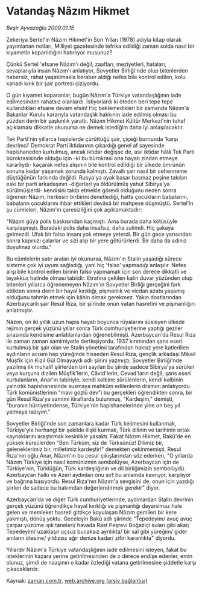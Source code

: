 # Vatandaş Nâzım Hikmet

*Beşir Ayvazoğlu 2009.01.15*

<tr><td class="metin" colspan="2" style="padding-top: 20px; padding-left: 5px; padding-right: 10px;">Zekeriya Sertel'in Nâzım Hikmet'in Son Yılları  (1978) adıyla kitap olarak yayımlanan notları, Milliyet gazetesinde tefrika edildiği zaman solda nasıl bir kıyametin koparıldığını hatırlıyor musunuz?</td></tr><tr><td class="metin" colspan="2" style="padding-top: 20px; padding-left: 5px; padding-right: 10px;"><p>Çünkü Sertel 'efsane Nâzım'ı değil, zaafları, meziyetleri, hataları, sevaplarıyla insan Nâzım'ı anlatıyor, Sovyetler Birliği'nde olup bitenlerden habersiz, rahat yaşatılmakla beraber aldığı nefes bile kontrol edilen, kolu kanadı kırık bir şair portresi çiziyordu. 
<p> O gün kıyamet koparanlar, bugün Nâzım'a Türkiye vatandaşlığının iade edilmesinden rahatsız olanlardı. İstiyorlardı ki öteden beri tepe tepe kullandıkları efsane devam etsin! Hiç beklemedikleri bir zamanda Nâzım'a Bakanlar Kurulu kararıyla vatandaşlık hakkının iade edilmiş olması bu yüzden derin bir şaşkınlık yarattı. Nâzım Hikmet Kültür Merkezi'nin tuhaf açıklaması dikkatle okunursa ne demek istediğim daha iyi anlaşılacaktır.
<p> Tek Parti'nin yıllarca hapislerde çürüttüğü şair, çiçeği burnunda 'karşı devrimci' Demokrat Parti iktidarının çıkardığı genel af sayesinde hapishaneden kurtulmuş, ancak iktidar değişse de, asıl iktidar hâlâ Tek Parti bürokrasisinde olduğu için -ki bu bürokrasi ona hayatı zindan etmeye kararlıydı- kaçarak nefes alışının bile kontrol edildiği bir ülkede ömrünün sonuna kadar yaşamak zorunda kalmıştı. Zavallı şair nasıl bir cehenneme düştüğünün farkında değildi. Rusya'ya ayak basar basmaz peşine takılan eski bir parti arkadaşının -diğerleri ya öldürülmüş yahut Sibirya'ya sürülmüşlerdi- kendisini takip etmekle görevli olduğunu neden sonra öğrenen Nâzım, herkesin birbirini denetlediği, hatta çocukların babalarını, babaların çocuklarını ihbar ettikleri devâsâ bir mahpese düşmüştü. Sertel'in şu cümleleri, Nâzım'ın çaresizliğini çok açıklamaktadır: 
<p> "Nâzım güya polis baskısından kaçmıştı. Ama burada daha kötüsüyle karşılaşmıştı. Buradaki polis daha insafsız, daha zalimdi. Hiç şakaya gelmezdi. Ufak bir falso insanı yok etmeye yeterdi. Bir gün gece yarısından sonra kapınızı çalarlar ve sizi alıp bir yere götürürlerdi. Bir daha da adınız duyulmaz olurdu."
<p> Bu cümlelerin satır araları iyi okunursa, Nâzım'ın Stalin yaşadığı sürece sisteme çok iyi uyum sağladığı, yani hiç 'falso' yapmadığı anlaşılır. Nefes alışı bile kontrol edilen birinin falso yapmamak için son derece dikkatli ve teyakkuz halinde olması tabiidir. Etrafına çekilen kalın duvar yüzünden olup bitenleri yıllarca öğrenemeyen Nâzım'ın Sovyetler Birliği gerçeğini fark ettikten sonra derin bir hayal kırıklığı, pişmanlık ve vicdan azabı yaşamış olduğunu tahmin etmek için kâhin olmak gerekmez. Yakın dostlarından Azerbaycanlı şair Resul Rıza, bir şiirinde onun vatan hasretini ve pişmanlığını anlatmıştır.
<p> Nâzım, on iki yıllık uzun hapis hayatı boyunca rüyalarını süsleyen ülkede rejimin gerçek yüzünü yıllar sonra Türk cumhuriyetlerine yaptığı geziler sırasında kendisine anlatılanlardan öğrenebilmişti. Azerbaycan'da Resul Rıza ile zaman zaman samimiyetle dertleşiyordu. 1937 kırımından şans eseri kurtulmuş bir şair olan ve Stalin yönetimi tarafından haksız yere katledilen aydınların acısını hep yüreğinde hisseden Resul Rıza, gençlik arkadaşı Mikail Müşfik için Kızıl Gül Olmayaydı adlı şiirini yazmıştı; Sovyetler Birliği'nde yazılmış ilk muhalif şiirlerden biri sayılan bu şiirde sadece Sibirya'ya sürülen veya kurşuna dizilen Müşfik'lerin, Câvid'lerin, Cevad'ların değil, şans eseri kurtulanların, Anar'ın tabiriyle, kendi kalbine sürülenlerin, kendi kalbinin yalnızlık hapishanesinde susmaya mahkûm edilenlerin dramını anlatıyordu. Türk komünistlerinin "mavi gözlü dev"i bu gerçekleri öğrendikten sonra, bir gün Resul Rıza'ya samimi itiraflarda bulunmuş, "Kardeşim," demişti, "buranın hürriyetindense, Türkiye'nin hapishanelerinde yine on beş yıl yatmaya razıyım."
<p> Sovyetler Birliği'nde son zamanlara kadar Türk kelimesini kullanmak, Türkiye'yle herhangi bir şekilde ilişki kurmak, Türk dilinin ve tarihinin ortak kaynaklarını araştırmak kesinlikle yasaktı. Fakat Nâzım Hikmet, Bakû'de en yüksek kürsülerden "Ben Türküm, siz de Türksünüz! Dilimiz bir, geleneklerimiz bir, milletimiz kardeştir!" demekten çekinmemişti. Resul Rıza'nın oğlu Anar, Nâzım'ın bu cesur çıkışlarından söz ederken, "O yıllarda Nâzım Türkiye için nasıl komünizmin sembolüyse, Azerbaycan için de Türkiye'nin, Türklüğün, Türk kardeşliğinin ve dil birliğimizin sembolüydü. Azerbaycan halkı ve Azeri aydınları onu sırf bu anlamda kavrıyor, karşılıyor ve bağrına basıyordu. Resul Rıza'nın Nâzım'a sevgisini de, onun için yazdığı şiirleri de sadece bu bakımdan değerlendirmek gerekir" diyor.
<p> Azerbaycan'da ve diğer Türk cumhuriyetlerinde, aydınlardan Stalin devrinin gerçek yüzünü öğrendikçe hayal kırıklığı ve pişmanlığı dayanılmaz hale gelen ve memleket hasreti gittikçe koyulaşan Nâzım gemileri bir kere yakmıştı, dönüş yoktu. Geceleyin Bakû adlı şiirinde "Tepedeyim/ avuç avuç çarpar yüzüme ışık taneleri/ havada Rast Peşrevi Boğaziçi suları gibi akar/ Tepedeyim/ uzaklaşır uçsuz bucaksız ayrılıkta/ bir sal gibi yüreğim/ gider anıların ötesine/ yıldızsız ağır denize kadar/ zifiri karanlıkta" diyordu.
<p> Yıllardır Nâzım'a Türkiye vatandaşlığının iade edilmesini isteyen, fakat bu isteklerinin kazara yerine getirilmesinden de o derece endişe edenler, emin olunuz, şimdi de naaşının o kadar özlediği vatana getirilmesine şiddetle karşı çıkacaklardır.<br/></p></p></p></p></p></p></p></p></p></td></tr>

Kaynak: [zaman.com.tr](http://zaman.com.tr/yazar.do?yazino=803649), [web.archive.org (arşiv bağlantısı)](http://web.archive.org/web/20090116081733/http://zaman.com.tr:80/yazar.do?yazino=803649)
